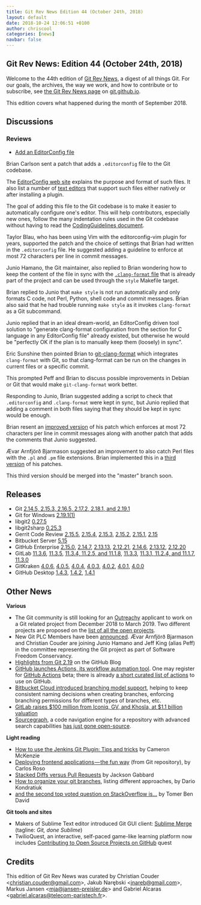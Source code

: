 ```yaml
---
title: Git Rev News Edition 44 (October 24th, 2018)
layout: default
date: 2018-10-24 12:06:51 +0100
author: chriscool
categories: [news]
navbar: false
---
```


## Git Rev News: Edition 44 (October 24th, 2018)

Welcome to the 44th edition of [Git Rev News](https://git.github.io/rev_news/rev_news/),
a digest of all things Git. For our goals, the archives, the way we work, and how to contribute or to
subscribe, see [the Git Rev News page](https://git.github.io/rev_news/rev_news/) on [git.github.io](https://git.github.io).

This edition covers what happened during the month of September 2018.

## Discussions

<!---
### General
-->


### Reviews

* [Add an EditorConfig file](https://public-inbox.org/git/20180917230307.588334-1-sandals@crustytoothpaste.net/)

Brian Carlson sent a patch that adds a `.editorconfig` file to the
Git codebase.

The [EditorConfig web site](https://editorconfig.org/) explains the
purpose and format of such files. It also list a number of
[text editors](https://editorconfig.org/#download) that support such
files either natively or after installing a plugin.

The goal of adding this file to the Git codebase is to make it easier
to automatically configure one's editor. This will help contributors,
especially new ones, follow the many indentation rules used in the Git
codebase without having to read the [CodingGuidelines document](https://github.com/git/git/blob/master/Documentation/CodingGuidelines).

Taylor Blau, who has been using Vim with the editorconfig-vim plugin
for years, supported the patch and the choice of settings that Brian
had written in the `.editorconfig` file. He suggested adding a
guideline to enforce at most 72 characters per line in commit
messages.

Junio Hamano, the Git maintainer, also replied to Brian wondering how
to keep the content of the file in sync with the [`.clang-format` file](https://github.com/git/git/blob/master/.clang-format)
that is already part of the project and can be used through the
`style` Makefile target.

Brian replied to Junio that `make style` is not run automatically and
only formats C code, not Perl, Python, shell code and commit
messages. Brian also said that he had trouble running `make style` as
it invokes `clang-format` as a Git subcommand.

Junio replied that in an ideal dream-world, an EditorConfig driven
tool solution to "generate clang-format configuration from the section
for C language in any EditorConfig file" already existed,
but otherwise he would be "perfectly OK if the plan is to manually
keep them (loosely) in sync".

Eric Sunshine then pointed Brian to [git-clang-format](https://llvm.org/svn/llvm-project/cfe/trunk/tools/clang-format/git-clang-format)
which integrates `clang-format` with Git, so that clang-format can be
run on the changes in current files or a specific commit.

This prompted Peff and Brian to discuss possible improvements in
Debian or Git that would make `git-clang-format` work better.

Responding to Junio, Brian suggested adding a script to check that
`.editorconfig` and `.clang-format` were kept in sync, but Junio
replied that adding a comment in both files saying that they should be
kept in sync would be enough.

Brian resent an [improved version](https://public-inbox.org/git/20181008202903.100166-1-sandals@crustytoothpaste.net/)
of his patch which enforces at most 72 characters per line in commit
messages along with another patch that adds the comments that Junio
suggested.

Ævar Arnfjörð Bjarmason suggested an improvement to also catch Perl
files with the `.pl` and `.pm` file extensions. Brian
implemented this in a [third version](https://public-inbox.org/git/20181008220353.780301-1-sandals@crustytoothpaste.net/)
of his patches.

This third version should be merged into the "master" branch soon.

<!---
### Support
-->

<!---
## Developer Spotlight:
-->

## Releases

+ Git [2.14.5, 2.15.3, 2.16.5, 2.17.2, 2.18.1, and 2.19.1](https://public-inbox.org/git/xmqqy3bcuy3l.fsf@gitster-ct.c.googlers.com)
+ Git for Windows [2.19.1(1)](https://github.com/git-for-windows/git/releases/tag/v2.19.1.windows.1)
+ libgit2 [0.27.5](https://github.com/libgit2/libgit2/releases/tag/v0.27.5)
+ libgit2sharp [0.25.3](https://github.com/libgit2/libgit2sharp/releases/tag/v0.25.3)
+ Gerrit Code Review [2.15.5](https://www.gerritcodereview.com/2.15.html#2155),
[2.15.4](https://www.gerritcodereview.com/2.15.html#2154),
[2.15.3](https://www.gerritcodereview.com/2.15.html#2153),
[2.15.2](https://www.gerritcodereview.com/2.15.html#2152),
[2.15.1](https://www.gerritcodereview.com/2.15.html#2151),
[2.15](https://www.gerritcodereview.com/2.15.html)
+ Bitbucket Server [5.15](https://confluence.atlassian.com/bitbucketserver/bitbucket-server-release-notes-872139866.html)
+ GitHub Enterprise [2.15.0](https://enterprise.github.com/releases/2.15.0/notes),
[2.14.7](https://enterprise.github.com/releases/2.14.7/notes),
[2.13.13](https://enterprise.github.com/releases/2.13.13/notes),
[2.12.21](https://enterprise.github.com/releases/2.12.21/notes),
[2.14.6](https://enterprise.github.com/releases/2.14.6/notes),
[2.13.12](https://enterprise.github.com/releases/2.13.12/notes),
[2.12.20](https://enterprise.github.com/releases/2.12.20/notes)
+ GitLab [11.3.6](https://about.gitlab.com/2018/10/17/gitlab-11-3-6-released/),
[11.3.5](https://about.gitlab.com/2018/10/15/gitlab-11-3-5-released/),
[11.3.4, 11.2.5, and 11.1.8](https://about.gitlab.com/2018/10/05/critical-security-release-11-3-4/),
[11.3.3](https://about.gitlab.com/2018/10/04/gitlab-11-3-3-released/),
[11.3.1, 11.2.4, and 11.1.7](https://about.gitlab.com/2018/10/01/security-release-gitlab-11-dot-3-dot-1-released/),
[11.3.0](https://about.gitlab.com/2018/09/22/gitlab-11-3-released/)
+ GitKraken [4.0.6](https://support.gitkraken.com/release-notes/current),
[4.0.5](https://support.gitkraken.com/release-notes/current),
[4.0.4](https://support.gitkraken.com/release-notes/current),
[4.0.3](https://support.gitkraken.com/release-notes/current),
[4.0.2](https://support.gitkraken.com/release-notes/current),
[4.0.1](https://support.gitkraken.com/release-notes/current),
[4.0.0](https://support.gitkraken.com/release-notes/current)
+ GitHub Desktop [1.4.3](https://desktop.github.com/release-notes/),
[1.4.2](https://desktop.github.com/release-notes/),
[1.4.1](https://desktop.github.com/release-notes/)

## Other News

__Various__

* The Git community is still looking for an
  [Outreachy](https://www.outreachy.org/) applicant to work on a Git
  related project from December 2018 to March 2019. Two different
  projects are proposed on the [list of all the open projects](https://www.outreachy.org/apply/project-selection/).
* New Git PLC Members have been [announced](https://public-inbox.org/git/20180925215112.GA29627@sigill.intra.peff.net/).
  Ævar Arnfjörð Bjarmason and Christian Couder are joining Junio
  Hamano and Jeff King (alias Peff) in the committee representing the
  Git project as part of Software Freedom Conservancy.
* [Highlights from Git 2.19](https://blog.github.com/2018-09-10-highlights-from-git-2-19/) on the GitHub Blog
* [GitHub launches Actions, its workflow automation tool](https://techcrunch.com/2018/10/16/github-launches-actions-its-workflow-automation-tool/).
  One may register for [GitHub Actions](https://github.com/features/actions) beta;
  there is already [a short curated list of actions](https://github.com/sdras/awesome-actions) to use on GitHub.
* [Bitbucket Cloud introduced branching model support](https://bitbucket.org/blog/introducing-bitbucket-branching-model-support),
  helping to keep consistent naming decisions when creating branches,
  enforcing branching permissions for different types of branches, etc.
* [GitLab raises $100 million from Iconiq, GV, and Khosla, at $1.1 billion valuation](https://venturebeat.com/2018/09/19/gitlab-raises-100-million-from-iconiq-gv-and-khosla-at-1-1-billion-valuation/)
* [Sourcegraph](https://sourcegraph.com/start), a code navigation engine for a repository with advanced search capabilities
  [has just gone open-source](https://www.i-programmer.info/news/90-tools/12219-sourcegraph-powers-up-your-code-repository.html).

__Light reading__

* [How to use the Jenkins Git Plugin: Tips and tricks](https://www.theserverside.com/video/Tips-and-tricks-on-how-to-use-Jenkins-Git-Plugin) by Cameron McKenzie
* [Deploying frontend applications — the fun way](https://hackernoon.com/deploying-frontend-applications-the-fun-way-bc3f69e15331) (from Git repository), by Carlos Roso
* [Stacked Diffs versus Pull Requests](https://jg.gg/2018/09/29/stacked-diffs-versus-pull-requests/) by Jackson Gabbard
* [How to organize your git branches](https://dev.to/hardkoded/how-to-organize-your-git-branches-4dci), listing different approaches, by Dario Kondratiuk
* [and the second top voted question on StackOverflow is...](https://dev.to/tomerbendavid/the-second-most-voted-question-on-stackoverflow-is-60b) by Tomer Ben David

__Git tools and sites__

* Makers of Sublime Text editor introduced Git GUI client: [Sublime Merge](https://www.sublimemerge.com/) (tagline: _Git, done Sublime_)
* TwilioQuest, an interactive, self-paced game-like learning platform now includes
  [Contributing to Open Source Projects on GitHub](https://www.twilio.com/quest/mission/28)
  quest


## Credits

This edition of Git Rev News was curated by
Christian Couder &lt;<christian.couder@gmail.com>&gt;,
Jakub Narębski &lt;<jnareb@gmail.com>&gt;,
Markus Jansen &lt;<mja@jansen-preisler.de>&gt; and
Gabriel Alcaras &lt;<gabriel.alcaras@telecom-paristech.fr>&gt;.
